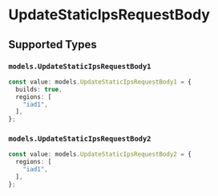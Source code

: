 # UpdateStaticIpsRequestBody


## Supported Types

### `models.UpdateStaticIpsRequestBody1`

```typescript
const value: models.UpdateStaticIpsRequestBody1 = {
  builds: true,
  regions: [
    "iad1",
  ],
};
```

### `models.UpdateStaticIpsRequestBody2`

```typescript
const value: models.UpdateStaticIpsRequestBody2 = {
  regions: [
    "iad1",
  ],
};
```

